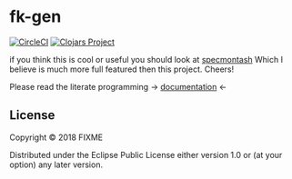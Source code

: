 # fk-gen

[![CircleCI](https://circleci.com/gh/drewverlee/fk-gen/tree/master.svg?style=svg)](https://circleci.com/gh/drewverlee/fk-gen/tree/master)
[![Clojars Project](https://img.shields.io/clojars/v/fk-gen.svg)](https://clojars.org/fk-gen)

if you think this is cool or useful you should look at [specmontash](https://github.com/reifyhealth/specmonstah/) 
Which I believe is much more full featured then this project. Cheers!

Please read the literate programming -> [documentation](https://drewverlee.github.io/fk-gen/docs.html) <-

## License

Copyright © 2018 FIXME

Distributed under the Eclipse Public License either version 1.0 or (at your option) any later version.
